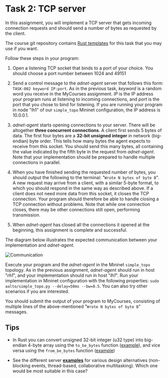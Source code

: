 # Task 2: TCP server

In this assignment, you will implement a TCP server that gets incoming connection
requests and should send a number of bytes as requested by the client.

The course git repository contains [Rust
templates](https://github.com/PasiSa/AdvancedNetworking/tree/main/assignments/task-002)
for this task that you may use if you want.

Follow these steps in your program:

1. Open a listening TCP socket that binds to a port of your choice. You should
   choose a port number between 1024 and 49151

2. Send a control message to the _adnet-agent_ server that follows this form:
   `TASK-002 keyword IP:port`. As in the previous task, _keyword_ is a random word
   you receive in the MyCourses assignment. _IP_ is the IP
   address your program runs at listening to incoming connections, and _port_ is
   the port that you chose to bind for listening. If you
   are running your program in node "lh1" of our `simple_topo` Mininet
   configuration, the IP address is 10.0.0.1.

3. _adnet-agent_ starts opening connections to your server. There will be
   altogether **three concurrent connections**. A client first sends 5
   bytes of data. The first four bytes are a **32-bit unsigned integer** in network
   (big-endian) byte order. This tells how many bytes the agent expects to
   receive from this socket. You should send this many bytes, all containing the
   value indicated by the fifth byte in the request from _adnet-agent_. Note
   that your implementation should be prepared to handle multiple connections in
   parallel.

4. When you have finished sending the requested number of bytes, you should
   output the following to the terminal: "`Wrote N bytes of byte B`". A new
   request may arrive from a client, with a similar 5-byte format, to which
   you should respond in the same way as described above. If a client does
   not need more data from this socket, it closes the TCP connection. Your
   program should therefore be able to handle closing a TCP connection without
   problems. Note that while one connection closes, there may be other
   connections still open, performing transmission.

5. When _adnet-agent_ has closed all the connections it opened at the beginning,
   this assignment is complete and successful.

The diagram below illustrates the expected communication between your
implementation and _adnet-agent_.

![Communication](comms.png "Communication")

Execute your program and the _adnet-agent_ in the Mininet `simple_topo` topology. As
in the previous assignment, _adnet-agent_ should run in host "_rh1_", and your
implementation should run in host "_lh1_". Run your implementation in Mininet
configuration with the following properties: `sudo aalto/simple_topo.py --delay=50ms
--bw=0.5`. You can also try other scenarios if you are interested.

You should submit the output of your program to MyCourses, consisting of multiple
lines of the above-mentioned "`Wrote N bytes of byte B`" messages.

## Tips

- In Rust you can convert unsigned 32-bit integer (u32 type) into big-endian
  4-byte array using the `to_be_bytes` function
  ([example](https://doc.rust-lang.org/std/primitive.u32.html#method.to_be_bytes)),
  and vice versa using the `from_be_bytes` function
  ([example](https://doc.rust-lang.org/std/primitive.u32.html#method.from_be_bytes))

- See the different server **[examples](https://pasisa.github.io/AdvancedNetworking/examples/)** for various
  design alternatives (non-blocking events, thread-based, collaborative
  multitasking). Which one would be most suitable in this case?
